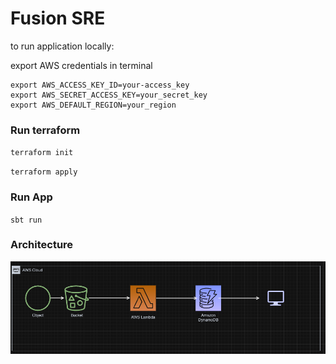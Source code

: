 # Fusion SRE

to run application locally:

export AWS credentials in terminal

```angular2html
export AWS_ACCESS_KEY_ID=your-access_key
export AWS_SECRET_ACCESS_KEY=your_secret_key
export AWS_DEFAULT_REGION=your_region
```
### Run terraform
``
terraform init
``

``
terraform apply
``

### Run App
``sbt run``

### Architecture

![Architecture](/architecture.png)